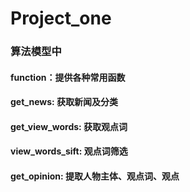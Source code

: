 # Project_one
### 算法模型中
#### function：提供各种常用函数
#### get_news: 获取新闻及分类
#### get_view_words: 获取观点词
#### view_words_sift: 观点词筛选
#### get_opinion: 提取人物主体、观点词、观点
